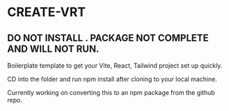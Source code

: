 # CREATE-VRT

## DO NOT INSTALL . PACKAGE NOT COMPLETE AND WILL NOT RUN.

Boilerplate template to get your Vite, React, Tailwind project set up quickly.

CD into the folder and run npm install after cloning to your local machine.

Currently working on converting this to an npm package from the github repo.


